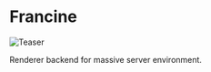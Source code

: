 # Francine

![Teaser](https://github.com/lighttransport/francine/blob/master/img/sakura.jpg?raw=true)

Renderer backend for massive server environment.


